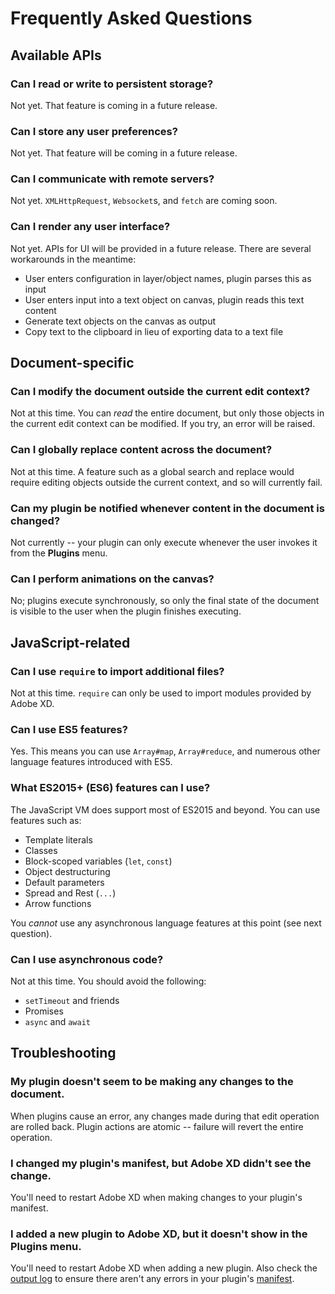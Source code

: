 # Frequently Asked Questions

## Available APIs

### Can I read or write to persistent storage?

Not yet. That feature is coming in a future release.

### Can I store any user preferences?

Not yet. That feature will be coming in a future release.

### Can I communicate with remote servers?

Not yet. `XMLHttpRequest`, `Websocket`s, and `fetch` are coming soon.

### Can I render any user interface?

Not yet. APIs for UI will be provided in a future release. There are several workarounds in the meantime:

* User enters configuration in layer/object names, plugin parses this as input
* User enters input into a text object on canvas, plugin reads this text content
* Generate text objects on the canvas as output
* Copy text to the clipboard in lieu of exporting data to a text file

## Document-specific

### Can I modify the document outside the current edit context?

Not at this time. You can _read_ the entire document, but only those objects in the current edit context can be modified. If you try, an error will be raised.

### Can I globally replace content across the document?

Not at this time. A feature such as a global search and replace would require editing objects outside the current context, and so will currently fail.

### Can my plugin be notified whenever content in the document is changed?

Not currently -- your plugin can only execute whenever the user invokes it from the **Plugins** menu.

### Can I perform animations on the canvas?

No; plugins execute synchronously, so only the final state of the document is visible to the user when the plugin finishes executing.

## JavaScript-related

### Can I use `require` to import additional files?

Not at this time. `require` can only be used to import modules provided by Adobe XD.

### Can I use ES5 features?

Yes. This means you can use `Array#map`, `Array#reduce`, and numerous other language features introduced with ES5.

### What ES2015+ (ES6) features can I use?

The JavaScript VM does support most of ES2015 and beyond. You can use features such as:

* Template literals
* Classes
* Block-scoped variables (`let`, `const`)
* Object destructuring
* Default parameters
* Spread and Rest (`...`)
* Arrow functions

You _cannot_ use any asynchronous language features at this point (see next question).

### Can I use asynchronous code?

Not at this time. You should avoid the following:

* `setTimeout` and friends
* Promises
* `async` and `await`

## Troubleshooting

### My plugin doesn't seem to be making any changes to the document.

When plugins cause an error, any changes made during that edit operation are rolled back. Plugin actions are atomic -- failure will revert the entire operation.

### I changed my plugin's manifest, but Adobe XD didn't see the change.

You'll need to restart Adobe XD when making changes to your plugin's manifest.

### I added a new plugin to Adobe XD, but it doesn't show in the **Plugins** menu.

You'll need to restart Adobe XD when adding a new plugin. Also check the [output log](./guides/getting-started.md#Viewing-Plugin-Logs) to ensure there aren't any errors in your plugin's [manifest](./reference/manifest.md).
